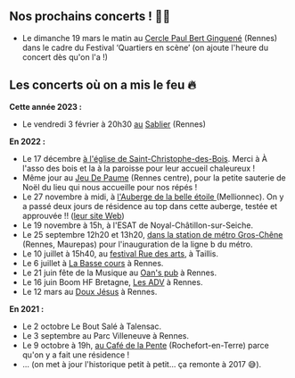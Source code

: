 ## Nos prochains concerts ! 🎉💄

* Le dimanche 19 mars le matin au [Cercle Paul Bert Ginguené](https://cpbginguene.fr/infos-pratiques/) (Rennes) dans le cadre du Festival ‘Quartiers en scène’ (on ajoute l'heure du concert dès qu'on l'a !)

## Les concerts où on a mis le feu 🔥

**Cette année 2023 :**

* Le vendredi 3 février à 20h30 [au](https://facebook.com/events/s/concert-chorale-pop-michelle-m/1245705576034279/) [Sablier](https://happeningnext.com/event/concert-chorale-pop-michelle-michel-karaok%C3%A9-eid3a09q2s2kd) (Rennes)

**En 2022 :**

* Le 17 décembre [à l'église de Saint-Christophe-des-Bois](https://www.infolocale.fr/associations/organisme-a-lasso-des-bois-519588/evenement-saint-christophe-des-bois-concert-spectacle-musical-chorale-michelle-michel-7757630). Merci à À l'asso des bois et la à la paroisse pour leur accueil chaleureux !
* Même jour au [Jeu De Paume](mailto:https://www.jeudepaumerennes.fr/) (Rennes centre), pour la petite sauterie de Noël du lieu qui nous accueille pour nos répés !
* Le 27 novembre à midi, à [l'Auberge de la belle étoile ](https://www.infolocale.fr/professionnels/organisme-a-la-belle-etoile-517478/evenement-mellionnec-concert-spectacle-musical-chorale-michelle-michel-avec-huitres-et-muscadet-7735461)(Mellionnec). On y a passé deux jours de résidence au top dans cette auberge, testée et approuvée !! ([leur site Web](https://alabelleetoile.eu/))
* Le 19 novembre à 15h, à l'ESAT de Noyal-Châtillon-sur-Seiche.
* Le 25 septembre 12h20 et 13h20, [dans la station de métro Gros-Chêne](https://www.openstreetmap.org/node/8261659641#map=16/48.1252/-1.6641) (Rennes, Maurepas) pour l'inauguration de la ligne b du métro.
* Le 10 juillet à 15h40, au [festival Rue des arts](https://ruedesarts.net/-Programmation-#anchor186), à Taillis.
* Le 6 juillet à [La Basse cours](https://labassecour.org/) à Rennes.
* Le 21 juin fête de la Musique au [Oan's pub](https://fr-fr.facebook.com/oans.pubb/) à Rennes.
* Le 16 juin Boom HF Bretagne, [Les ADV](https://www.lesateliersduvent.org/) à Rennes.
* Le 12 mars au [Doux Jésus](https://fr-fr.facebook.com/doujezu/) à Rennes.

**En 2021 :**

* Le 2 octobre Le Bout Salé à Talensac.
* Le 3 septembre au Parc Villeneuve à Rennes.
* Le 9 octobre à 19h, [au Café de la Pente](https://www.lepotcommun.com/programmation/michelle-michel-concert-de-fin-de-residence) (Rochefort-en-Terre) parce qu'on y a fait une résidence !
* ... (on met à jour l'historique petit à petit... ça remonte à 2017 😅).